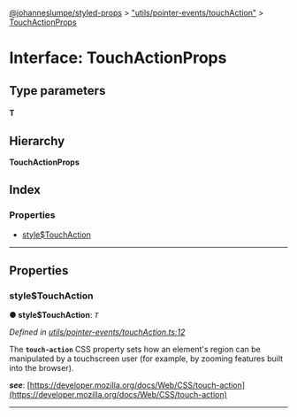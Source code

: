 [@johanneslumpe/styled-props](../README.md) > ["utils/pointer-events/touchAction"](../modules/_utils_pointer_events_touchaction_.md) > [TouchActionProps](../interfaces/_utils_pointer_events_touchaction_.touchactionprops.md)

# Interface: TouchActionProps

## Type parameters
#### T 
## Hierarchy

**TouchActionProps**

## Index

### Properties

* [style$TouchAction](_utils_pointer_events_touchaction_.touchactionprops.md#style_touchaction)

---

## Properties

<a id="style_touchaction"></a>

###  style$TouchAction

**● style$TouchAction**: *`T`*

*Defined in [utils/pointer-events/touchAction.ts:12](https://github.com/johanneslumpe/styled-props/blob/8e709f1/src/utils/pointer-events/touchAction.ts#L12)*

The **`touch-action`** CSS property sets how an element's region can be manipulated by a touchscreen user (for example, by zooming features built into the browser).

*__see__*: [https://developer.mozilla.org/docs/Web/CSS/touch-action](https://developer.mozilla.org/docs/Web/CSS/touch-action)

___

